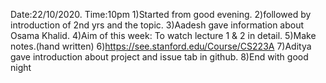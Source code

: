 Date:22/10/2020.  Time:10pm
1)Started from good evening.
2)followed by introduction of 2nd yrs and the topic. 
3)Aadesh gave information about Osama Khalid.
4)Aim of this week: To watch lecture 1 & 2 in detail.
5)Make notes.(hand written)
6)https://see.stanford.edu/Course/CS223A
7)Aditya gave introduction about project and issue tab in github.
8)End with good night
